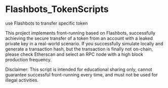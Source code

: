 # Flashbots_TokenScripts
use Flashbots to transfer specific token


This project implements front-running based on Flashbots, successfully achieving the secure transfer of a token from an account with a leaked private key in a real-world scenario. If you successfully simulate locally and generate a transaction hash, but the transaction is finally not on-chain, please check Etherscan and select an RPC node with a high block production frequency.

Disclaimer: This script is intended for educational sharing only, cannot guarantee successful front-running every time, and must not be used for illegal activities.